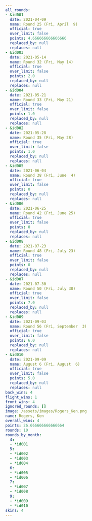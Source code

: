 ```yaml
---
all_rounds:
- &id001
  date: 2021-04-09
  name: Round 25 (Fri, April  9)
  official: true
  over_limit: false
  points: 4.666666666666666
  replaced_by: null
  replaces: null
- &id003
  date: 2021-05-14
  name: Round 32 (Fri, May 14)
  official: true
  over_limit: false
  points: 2.0
  replaced_by: null
  replaces: null
- &id004
  date: 2021-05-21
  name: Round 33 (Fri, May 21)
  official: true
  over_limit: false
  points: 1.0
  replaced_by: null
  replaces: null
- &id002
  date: 2021-05-28
  name: Round 35 (Fri, May 28)
  official: true
  over_limit: false
  points: 1.0
  replaced_by: null
  replaces: null
- &id005
  date: 2021-06-04
  name: Round 38 (Fri, June  4)
  official: true
  over_limit: false
  points: 0
  replaced_by: null
  replaces: null
- &id006
  date: 2021-06-25
  name: Round 42 (Fri, June 25)
  official: true
  over_limit: false
  points: 0
  replaced_by: null
  replaces: null
- &id008
  date: 2021-07-23
  name: Round 48 (Fri, July 23)
  official: true
  over_limit: false
  points: 0
  replaced_by: null
  replaces: null
- &id007
  date: 2021-07-30
  name: Round 50 (Fri, July 30)
  official: true
  over_limit: false
  points: 7.0
  replaced_by: null
  replaces: null
- &id009
  date: 2021-09-03
  name: Round 56 (Fri, September  3)
  official: true
  over_limit: false
  points: 6.0
  replaced_by: null
  replaces: null
- &id010
  date: 2021-09-09
  name: August 6 (Fri, August  6)
  official: true
  over_limit: false
  points: 5.0
  replaced_by: null
  replaces: null
back_wins: 4
flight_wins: 1
front_wins: 4
ignored_rounds: []
image: /assets/images/Rogers_Ken.png
name: Rogers, Ken
overall_wins: 4
points: 26.666666666666664
rounds: 10
rounds_by_month:
  4:
  - *id001
  5:
  - *id002
  - *id003
  - *id004
  6:
  - *id005
  - *id006
  7:
  - *id007
  - *id008
  9:
  - *id009
  - *id010
skins: 4
---
```

